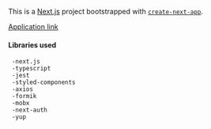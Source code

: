 This is a [Next.js](https://nextjs.org/) project bootstrapped with [`create-next-app`](https://github.com/vercel/next.js/tree/canary/packages/create-next-app).


[Application link](https://store-tesla-front.vercel.app/)

#### Libraries used

```#bash
 -next.js
 -typescript
 -jest
 -styled-components
 -axios
 -formik
 -mobx
 -next-auth
 -yup
```

